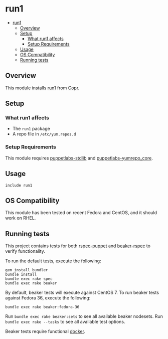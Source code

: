 # run1

- [run1](#run1)
  - [Overview](#overview)
  - [Setup](#setup)
    - [What run1 affects](#what-run1-affects)
    - [Setup Requirements](#setup-requirements)
  - [Usage](#usage)
  - [OS Compatibility](#os-compatibility)
  - [Running tests](#running-tests)

## Overview

This module installs [run1](https://github.com/silug/run1) from [Copr](https://copr.fedorainfracloud.org/coprs/steve/run1/).

## Setup

### What run1 affects

* The `run1` package
* A repo file in `/etc/yum.repos.d`

### Setup Requirements

This module requires [puppetlabs-stdlib](https://forge.puppet.com/puppetlabs/stdlib) and [puppetlabs-yumrepo_core](https://forge.puppet.com/puppetlabs/yumrepo_core).

## Usage

``` puppet
include run1
```

## OS Compatibility

This module has been tested on recent Fedora and CentOS, and it should work on RHEL.

## Running tests

This project contains tests for both [rspec-puppet](http://rspec-puppet.com/)
and [beaker-rspec](https://github.com/puppetlabs/beaker-rspec) to verify
functionality.

To run the default tests, execute the following:

```
gem install bundler
bundle install
bundle exec rake spec
bundle exec rake beaker
```

By default, beaker tests will execute against CentOS 7.  To run beaker tests
against Fedora 36, execute the following:

```
bundle exec rake beaker:fedora-36
```

Run `bundle exec rake beaker:sets` to see all available beaker nodesets.
Run `bundle exec rake --tasks` to see all available test options.

Beaker tests require functional [docker](https://www.docker.com/).
